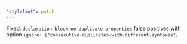 ```yaml
---
"stylelint": patch
---
```


Fixed: `declaration-block-no-duplicate-properties` false positives with option `ignore: ["consecutive-duplicates-with-different-syntaxes"]`
